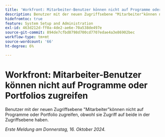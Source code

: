 ```yaml
---
title: 'Workfront: Mitarbeiter-Benutzer können nicht auf Programme oder Portfolios zugreifen'
description: Benutzer mit der neuen Zugriffsebene "Mitarbeiter"können nicht auf Programme oder Portfolio zugreifen, obwohl sie Zugriff auf beide in der Zugriffsebene haben.
hidefromtoc: true
feature: System Setup and Administration
exl-id: 463d212d-ff0a-4de2-ae6e-70a538de497e
source-git-commit: 894de7cfbd8798d700cd7707edae4a3e86902bec
workflow-type: tm+mt
source-wordcount: '66'
ht-degree: 6%

---
```


# Workfront: Mitarbeiter-Benutzer können nicht auf Programme oder Portfolios zugreifen

Benutzer mit der neuen Zugriffsebene &quot;Mitarbeiter&quot;können nicht auf Programme oder Portfolio zugreifen, obwohl sie Zugriff auf beide in der Zugriffsebene haben.

_Erste Meldung am Donnerstag, 16. Oktober 2024._
